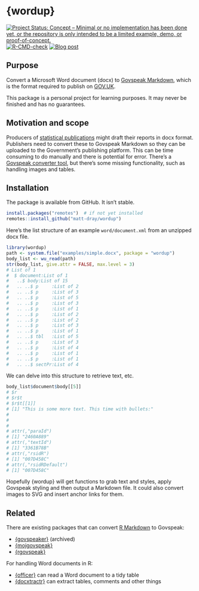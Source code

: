 
<!-- README.md is generated from README.Rmd. Please edit that file -->

# {wordup}

<!-- badges: start -->

[![Project Status: Concept – Minimal or no implementation has been done
yet, or the repository is only intended to be a limited example, demo,
or
proof-of-concept.](https://www.repostatus.org/badges/latest/concept.svg)](https://www.repostatus.org/#concept)
[![R-CMD-check](https://github.com/matt-dray/wordup/workflows/R-CMD-check/badge.svg)](https://github.com/matt-dray/wordup/actions)
[![Blog
post](https://img.shields.io/badge/rostrum.blog-post-008900?labelColor=000000&logo=data%3Aimage%2Fgif%3Bbase64%2CR0lGODlhEAAQAPEAAAAAABWCBAAAAAAAACH5BAlkAAIAIf8LTkVUU0NBUEUyLjADAQAAACwAAAAAEAAQAAAC55QkISIiEoQQQgghRBBCiCAIgiAIgiAIQiAIgSAIgiAIQiAIgRAEQiAQBAQCgUAQEAQEgYAgIAgIBAKBQBAQCAKBQEAgCAgEAoFAIAgEBAKBIBAQCAQCgUAgEAgCgUBAICAgICAgIBAgEBAgEBAgEBAgECAgICAgECAQIBAQIBAgECAgICAgICAgECAQECAQICAgICAgICAgEBAgEBAgEBAgICAgICAgECAQIBAQIBAgECAgICAgIBAgECAQECAQIBAgICAgIBAgIBAgEBAgECAgECAgICAgICAgECAgECAgQIAAAQIKAAAh%2BQQJZAACACwAAAAAEAAQAAAC55QkIiESIoQQQgghhAhCBCEIgiAIgiAIQiAIgSAIgiAIQiAIgRAEQiAQBAQCgUAQEAQEgYAgIAgIBAKBQBAQCAKBQEAgCAgEAoFAIAgEBAKBIBAQCAQCgUAgEAgCgUBAICAgICAgIBAgEBAgEBAgEBAgECAgICAgECAQIBAQIBAgECAgICAgICAgECAQECAQICAgICAgICAgEBAgEBAgEBAgICAgICAgECAQIBAQIBAgECAgICAgIBAgECAQECAQIBAgICAgIBAgIBAgEBAgECAgECAgICAgICAgECAgECAgQIAAAQIKAAA7)](https://www.rostrum.blog/2023/06/21/wordup-tables/)
<!-- badges: end -->

## Purpose

Convert a Microsoft Word document (docx) to [Govspeak
Markdown](https://www.gov.uk/guidance/how-to-publish-on-gov-uk/markdown),
which is the format required to publish on
[GOV.UK](https://www.gov.uk/).

This package is a personal project for learning purposes. It may never
be finished and has no guarantees.

## Motivation and scope

Producers of [statistical
publications](https://www.gov.uk/search/research-and-statistics?content_store_document_type=statistics_published&order=updated-newest)
might draft their reports in docx format. Publishers need to convert
these to Govspeak Markdown so they can be uploaded to the Government’s
publishing platform. This can be time consuming to do manually and there
is potential for error. There’s a [Govspeak converter
tool](https://govspeak-preview.publishing.service.gov.uk/), but there’s
some missing functionality, such as handling images and tables.

## Installation

The package is available from GitHub. It isn’t stable.

``` r
install.packages("remotes")  # if not yet installed
remotes::install_github("matt-dray/wordup")
```

Here’s the list structure of an example `word/document.xml` from an
unzipped docx file.

``` r
library(wordup)
path <- system.file("examples/simple.docx", package = "wordup")
body_list <- wu_read(path)
str(body_list, give.attr = FALSE, max.level = 3)
# List of 1
#  $ document:List of 1
#   ..$ body:List of 15
#   .. ..$ p     :List of 2
#   .. ..$ p     :List of 3
#   .. ..$ p     :List of 5
#   .. ..$ p     :List of 3
#   .. ..$ p     :List of 1
#   .. ..$ p     :List of 2
#   .. ..$ p     :List of 2
#   .. ..$ p     :List of 3
#   .. ..$ p     :List of 1
#   .. ..$ tbl   :List of 5
#   .. ..$ p     :List of 3
#   .. ..$ p     :List of 4
#   .. ..$ p     :List of 1
#   .. ..$ p     :List of 1
#   .. ..$ sectPr:List of 4
```

We can delve into this structure to retrieve text, etc.

``` r
body_list$document$body[[5]]
# $r
# $r$t
# $r$t[[1]]
# [1] "This is some more text. This time with bullets:"
# 
# 
# 
# attr(,"paraId")
# [1] "2460A889"
# attr(,"textId")
# [1] "3361B78B"
# attr(,"rsidR")
# [1] "007D458C"
# attr(,"rsidRDefault")
# [1] "007D458C"
```

Hopefully {wordup} will get functions to grab text and styles, apply
Govspeak styling and then output a Markdown file. It could also convert
images to SVG and insert anchor links for them.

## Related

There are existing packages that can convert [R
Markdown](https://rmarkdown.rstudio.com/) to Govspeak:

- [{govspeaker}](https://github.com/best-practice-and-impact/govspeakr)
  (archived)
- [{mojgovspeak}](https://github.com/moj-analytical-services/mojspeakr)
- [{rgovspeak}](https://github.com/Defra-Data-Science-Centre-of-Excellence/rgovspeak)

For handling Word documents in R:

- [{officer}](https://davidgohel.github.io/officer/) can read a Word
  document to a tidy table
- [{docxtractr}](https://github.com/hrbrmstr/docxtractr) can extract
  tables, comments and other things
